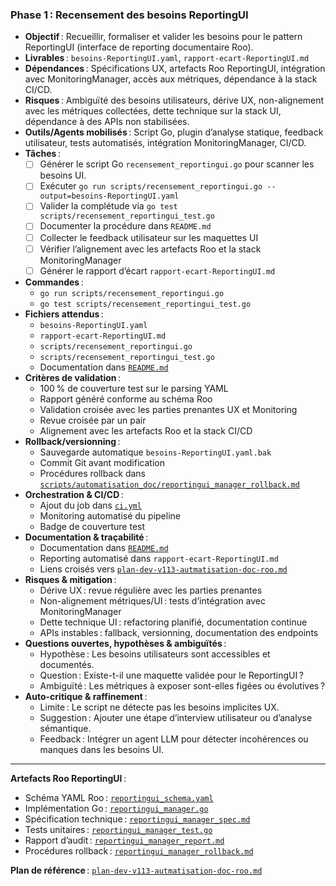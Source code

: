 ### Phase 1 : Recensement des besoins ReportingUI

- **Objectif** : Recueillir, formaliser et valider les besoins pour le pattern ReportingUI (interface de reporting documentaire Roo).
- **Livrables** : `besoins-ReportingUI.yaml`, `rapport-ecart-ReportingUI.md`
- **Dépendances** : Spécifications UX, artefacts Roo ReportingUI, intégration avec MonitoringManager, accès aux métriques, dépendance à la stack CI/CD.
- **Risques** : Ambiguïté des besoins utilisateurs, dérive UX, non-alignement avec les métriques collectées, dette technique sur la stack UI, dépendance à des APIs non stabilisées.
- **Outils/Agents mobilisés** : Script Go, plugin d’analyse statique, feedback utilisateur, tests automatisés, intégration MonitoringManager, CI/CD.
- **Tâches** :
  - [ ] Générer le script Go `recensement_reportingui.go` pour scanner les besoins UI.
  - [ ] Exécuter `go run scripts/recensement_reportingui.go --output=besoins-ReportingUI.yaml`
  - [ ] Valider la complétude via `go test scripts/recensement_reportingui_test.go`
  - [ ] Documenter la procédure dans `README.md`
  - [ ] Collecter le feedback utilisateur sur les maquettes UI
  - [ ] Vérifier l’alignement avec les artefacts Roo et la stack MonitoringManager
  - [ ] Générer le rapport d’écart `rapport-ecart-ReportingUI.md`
- **Commandes** :
  - `go run scripts/recensement_reportingui.go`
  - `go test scripts/recensement_reportingui_test.go`
- **Fichiers attendus** :
  - `besoins-ReportingUI.yaml`
  - `rapport-ecart-ReportingUI.md`
  - `scripts/recensement_reportingui.go`
  - `scripts/recensement_reportingui_test.go`
  - Documentation dans [`README.md`](README.md)
- **Critères de validation** :
  - 100 % de couverture test sur le parsing YAML
  - Rapport généré conforme au schéma Roo
  - Validation croisée avec les parties prenantes UX et Monitoring
  - Revue croisée par un pair
  - Alignement avec les artefacts Roo et la stack CI/CD
- **Rollback/versionning** :
  - Sauvegarde automatique `besoins-ReportingUI.yaml.bak`
  - Commit Git avant modification
  - Procédures rollback dans [`scripts/automatisation_doc/reportingui_manager_rollback.md`](scripts/automatisation_doc/reportingui_manager_rollback.md)
- **Orchestration & CI/CD** :
  - Ajout du job dans [`ci.yml`](.github/workflows/ci.yml)
  - Monitoring automatisé du pipeline
  - Badge de couverture test
- **Documentation & traçabilité** :
  - Documentation dans [`README.md`](README.md)
  - Reporting automatisé dans `rapport-ecart-ReportingUI.md`
  - Liens croisés vers [`plan-dev-v113-autmatisation-doc-roo.md`](projet/roadmaps/plans/consolidated/plan-dev-v113-autmatisation-doc-roo.md)
- **Risques & mitigation** :
  - Dérive UX : revue régulière avec les parties prenantes
  - Non-alignement métriques/UI : tests d’intégration avec MonitoringManager
  - Dette technique UI : refactoring planifié, documentation continue
  - APIs instables : fallback, versionning, documentation des endpoints
- **Questions ouvertes, hypothèses & ambiguïtés** :
  - Hypothèse : Les besoins utilisateurs sont accessibles et documentés.
  - Question : Existe-t-il une maquette validée pour le ReportingUI ?
  - Ambiguïté : Les métriques à exposer sont-elles figées ou évolutives ?
- **Auto-critique & raffinement** :
  - Limite : Le script ne détecte pas les besoins implicites UX.
  - Suggestion : Ajouter une étape d’interview utilisateur ou d’analyse sémantique.
  - Feedback : Intégrer un agent LLM pour détecter incohérences ou manques dans les besoins UI.

---
**Artefacts Roo ReportingUI** :
- Schéma YAML Roo : [`reportingui_schema.yaml`](scripts/automatisation_doc/reportingui_schema.yaml)
- Implémentation Go : [`reportingui_manager.go`](scripts/automatisation_doc/reportingui_manager.go)
- Spécification technique : [`reportingui_manager_spec.md`](scripts/automatisation_doc/reportingui_manager_spec.md)
- Tests unitaires : [`reportingui_manager_test.go`](scripts/automatisation_doc/reportingui_manager_test.go)
- Rapport d’audit : [`reportingui_manager_report.md`](scripts/automatisation_doc/reportingui_manager_report.md)
- Procédures rollback : [`reportingui_manager_rollback.md`](scripts/automatisation_doc/reportingui_manager_rollback.md)

**Plan de référence** : [`plan-dev-v113-autmatisation-doc-roo.md`](projet/roadmaps/plans/consolidated/plan-dev-v113-autmatisation-doc-roo.md)